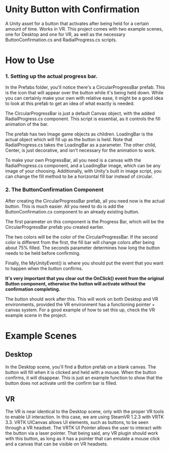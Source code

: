 # Unity Button with Confirmation
 A Unity asset for a button that activates after being held for a certain amount of time. Works in VR. This project comes with two example scenes, one for Desktop and one for VR, as well as the necessary ButtonConfirmation.cs and RadialProgress.cs scripts.
 
# How to Use
### 1. Setting up the actual progress bar.
In the Prefabs folder, you'll notice there's a CircularProgressBar prefab. This is the icon that will appear over the button while it's being held down. While you can certainly make your own with relative ease, it might be a good idea to look at this prefab to get an idea of what exactly is needed.

The CircularProgressBar is just a default Canvas object, with the added RadialProgress.cs component. This script is essential, as it controls the fill animation of the bar.

The prefab has two Image game objects as children. LoadingBar is the actual object which will fill up as the button is held. Note that RadialProgress.cs takes the LoadingBar as a parameter. The other child, Center, is just decorative, and isn't necessary for the animation to work.

To make your own ProgressBar, all you need is a canvas with the RadialProgress.cs component, and a LoadingBar image, which can be any image of your choosing. Additionally, with Unity's built in image script, you can change the fill method to be a horizontal fill bar instead of circular.

### 2. The ButtonConfirmation Component
After creating the CircularProgressBar prefab, all you need now is the actual button. This is much easier. All you need to do is add the ButtonConfirmation.cs component to an already existing button.

The first parameter on this component is the Progress Bar, which will be the CircularProgressBar prefab you created earlier.

The two colors will be the color of the CircularProgressBar. If the second color is different from the first, the fill bar will change colors after being about 75% filled. The seconds parameter determines how long the button needs to be held before confirming.

Finally, the MyUnityEvent() is where you should put the event that you want to happen when the button confirms.

**It's very important that you clear out the OnClick() event from the original Button component, otherwise the button will activate without the confirmation completing.**

The button should work after this. This will work on both Desktop and VR environments, provided the VR environment has a functioning pointer + canvas system. For a good example of how to set this up, check the VR example scene in the project.
 
# Example Scenes
## Desktop
In the Desktop scene, you'll find a Button prefab on a blank canvas. The button will fill when it is clicked and held with a mouse. When the button confirms, it will disappear. This is just an example function to show that the button does not activate until the confirm bar is filled.

## VR
The VR is near identical to the Desktop scene, only with the proper VR tools to enable UI interaction. In this case, we are using SteamVR 1.2.3 with VRTK 3.3. VRTK UICanvas allows UI elements, such as buttons, to be seen through a VR headset. The VRTK UI Pointer allows the user to interact with the button via a laser pointer. That being said, any VR plugin should work with this button, as long as it has a pointer that can emulate a mouse click and a canvas that can be visible on VR headsets.
